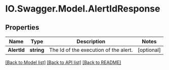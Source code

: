 # IO.Swagger.Model.AlertIdResponse
## Properties

Name | Type | Description | Notes
------------ | ------------- | ------------- | -------------
**AlertId** | **string** | The Id of the execution of the alert. | [optional] 

[[Back to Model list]](../README.md#documentation-for-models) [[Back to API list]](../README.md#documentation-for-api-endpoints) [[Back to README]](../README.md)

